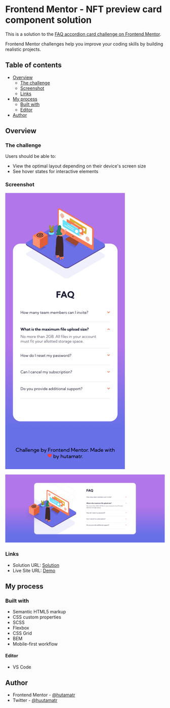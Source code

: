 # Frontend Mentor - NFT preview card component solution

This is a solution to the [FAQ accordion card challenge on Frontend Mentor](https://www.frontendmentor.io/challenges/faq-accordion-card-XlyjD0Oam).

Frontend Mentor challenges help you improve your coding skills by building realistic projects.

## Table of contents

- [Overview](#overview)
  - [The challenge](#the-challenge)
  - [Screenshot](#screenshot)
  - [Links](#links)
- [My process](#my-process)
  - [Built with](#built-with)
  - [Editor](#editor)
- [Author](#author)

## Overview

### The challenge

Users should be able to:

- View the optimal layout depending on their device's screen size
- See hover states for interactive elements

### Screenshot

![ScreenShot 1](https://github.com/hutamatr/faq-accordion-card-main/blob/master/images/mobile.png)

![ScreenShot 2](https://github.com/hutamatr/faq-accordion-card-main/blob/master/images/dekstop.png)

### Links

- Solution URL: [Solution](https://www.frontendmentor.io/solutions/faq-accordion-card-mobilefirst-scss-flex-grid-bem-bvZqQNeCX)
- Live Site URL: [Demo](https://hutamatr.github.io/faq-accordion-card-main/)

## My process

### Built with

- Semantic HTML5 markup
- CSS custom properties
- SCSS
- Flexbox
- CSS Grid
- BEM
- Mobile-first workflow

#### Editor

- VS Code

## Author

- Frontend Mentor - [@hutamatr](https://www.frontendmentor.io/profile/hutamatr)
- Twitter - [@huutamatr](https://twitter.com/huutamatr)

